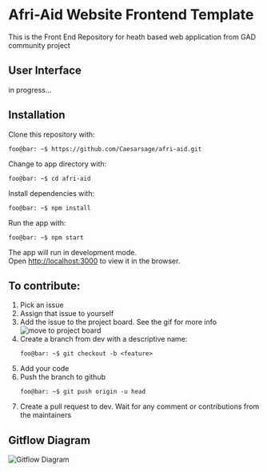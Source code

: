 # Afri-Aid Website Frontend Template
This is the Front End Repository for heath based web application from GAD community project

## User Interface
in progress...

## Installation
Clone this repository with:

```console
foo@bar: ~$ https://github.com/Caesarsage/afri-aid.git
```

Change to app directory with:

```console
foo@bar: ~$ cd afri-aid
```

Install dependencies with:

```console
foo@bar: ~$ npm install
```

Run the app with:

```console
foo@bar: ~$ npm start
```

The app will run in development mode.<br />
Open [http://localhost:3000](http://localhost:3000) to view it in the browser.


## To contribute:
1. Pick an issue 
0. Assign that issue to yourself
0. Add the issue to the project board. See the gif for more info ![move to project board](https://user-images.githubusercontent.com/40396070/82836145-f97dcc00-9ebd-11ea-8b13-4369a61ee5e7.gif)
0. Create a branch from dev with a descriptive name:
    ```console
    foo@bar: ~$ git checkout -b <feature>
    ```
0. Add your code
0. Push the branch to github
    ```console
    foo@bar: ~$ git push origin -u head
    ```
0. Create a pull request to dev.  Wait for any comment or contributions from the maintainers

## Gitflow Diagram
![Gitflow Diagram](./public/gitflow.jpg)
